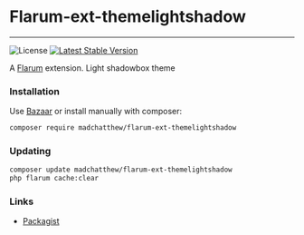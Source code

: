 # Flarum-ext-themelightshadow

---

![License](https://img.shields.io/badge/license-MIT-blue.svg) [![Latest Stable Version](https://img.shields.io/packagist/v/madchatthew/flarum-ext-themelightshadow.svg)](https://packagist.org/packages/madchatthew/flarum-ext-themelightshadow)

A [Flarum](http://flarum.org) extension. Light shadowbox theme

### Installation

Use [Bazaar](https://discuss.flarum.org/d/5151-flagrow-bazaar-the-extension-marketplace) or install manually with composer:

```sh
composer require madchatthew/flarum-ext-themelightshadow
```

### Updating

```sh
composer update madchatthew/flarum-ext-themelightshadow
php flarum cache:clear
```

### Links

- [Packagist](https://packagist.org/packages/madchatthew/flarum-ext-themelightshadow)
